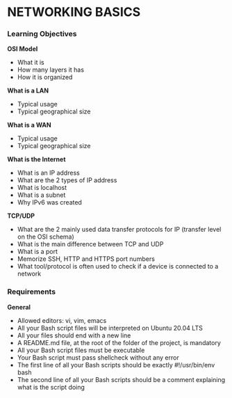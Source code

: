 # NETWORKING BASICS

### Learning Objectives

**OSI Model**
- What it is
- How many layers it has
- How it is organized

**What is a LAN**
- Typical usage
- Typical geographical size

**What is a WAN**
- Typical usage
- Typical geographical size

**What is the Internet**
- What is an IP address
- What are the 2 types of IP address
- What is localhost
- What is a subnet
- Why IPv6 was created

**TCP/UDP**
- What are the 2 mainly used data transfer protocols for IP (transfer level on the OSI schema)
- What is the main difference between TCP and UDP
- What is a port
- Memorize SSH, HTTP and HTTPS port numbers
- What tool/protocol is often used to check if a device is connected to a network

### Requirements

**General**

- Allowed editors: vi, vim, emacs
- All your Bash script files will be interpreted on Ubuntu 20.04 LTS
- All your files should end with a new line
- A README.md file, at the root of the folder of the project, is mandatory
- All your Bash script files must be executable
- Your Bash script must pass shellcheck without any error
- The first line of all your Bash scripts should be exactly #!/usr/bin/env bash
- The second line of all your Bash scripts should be a comment explaining what is the script doing
